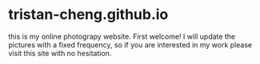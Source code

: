 # tristan-cheng.github.io
this is my online photograpy website.
First welcome!
I will update the pictures with a fixed frequency, so if you are interested in my work please visit this site with no hesitation.
